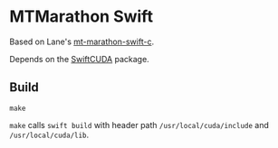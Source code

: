 # MTMarathon Swift

Based on Lane's [mt-marathon-swift-c](https://github.com/dowobeha/mt-marathon-swift-c).

Depends on the [SwiftCUDA](https://github.com/rxwei/SwiftCUDA) package.

## Build

```
make
```

`make` calls `swift build` with header path `/usr/local/cuda/include` and
`/usr/local/cuda/lib`.

